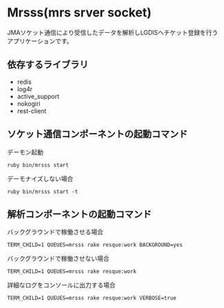 # Mrsss(mrs srver socket)

JMAソケット通信により受信したデータを解析しLGDISへチケット登録を行うアプリケーションです。


## 依存するライブラリ

* redis
* log4r
* active_support
* nokogiri
* rest-client


## ソケット通信コンポーネントの起動コマンド

デーモン起動

    ruby bin/mrsss start

デーモナイズしない場合

    ruby bin/mrsss start -t


## 解析コンポーネントの起動コマンド

バックグラウンドで稼働させる場合

    TERM_CHILD=1 QUEUES=mrsss rake resque:work BACKGROUND=yes

バックグラウンドで稼働させない場合

    TERM_CHILD=1 QUEUES=mrsss rake resque:work

詳細なログをコンソールに出力する場合

    TERM_CHILD=1 QUEUES=mrsss rake resque:work VERBOSE=true

